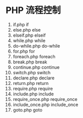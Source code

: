 # PHP 流程控制

1. if.php if
2. else.php else
3. elseif.php elseif
4. while.php while
5. do-while.php do-while
6. for.php for
7. foreach.php foreach
8. break.php break
9. continue.php continue
10. switch.php switch
11. declare.php declare
12. return.php return
13. require.php require
14. include.php include
15. require_once.php require_once
16. include_once.php include_once
17. goto.php goto
